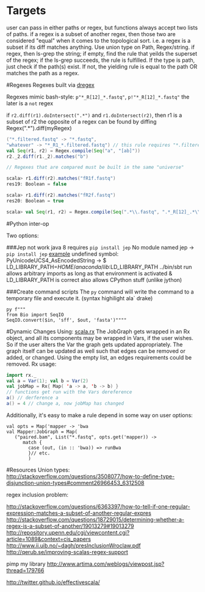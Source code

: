 Targets
=======
user can pass in either paths or regex, but functions always accept two lists of paths.
if a regex is a subset of another regex, then those two are considered "equal" when it comes to the topological sort. i.e.
a regex is a subset if its diff matches anything.
Use union type on Path, Regex/string. if regex, then ls-grep the string; if empty, find the rule that yeilds the superset of the regex; if the ls-grep succeeds, the rule is fulfilled.
If the type is path, just check if the path(s) exist. If not, the yielding rule is equal to the path OR matches the path as a regex.

#Regexes
Regexes built via [dregex](https://github.com/marianobarrios/dregex)


Regexes mimic bash-style: `p"*_R[12]_*.fastq"`, `p!"*_R[12]_*.fastq"` the later is a `not` regex

if `r2.diff(r1).doIntersect(".*")`  and `r1.doIntersect(r2)`, then r1 is a subset of r2
the opposite of a regex can be found by diffing Regex(".*").diff(myRegex)

```scala
("*.filtered.fastq" -> "*.fastq",
"whatever" -> "*_R1_*.filtered.fastq") // this rule requires "*.filtered.fastq"
val Seq(r1, r2) = Regex.compile(Seq("a", "[ab]"))
r2._2.diff(r1._2).matches("b")

// Regexes that are compared must be built in the same "universe"

scala> r1.diff(r2).matches("fR1f.fastq")
res19: Boolean = false

scala> r1.diff(r2).matches("fR2f.fastq")
res20: Boolean = true

scala> val Seq(r1, r2) = Regex.compile(Seq(".*\\.fastq", ".*_R[12]_.*\\.fastq")).unzip._2 
```

#Python inter-op

Two options: 


###Jep 
not work java 8
requires `pip install jep`
No module named jep -> `pip install jep`
[example](https://github.com/eugeneiiim/scala-python-example)
undefined symbol: PyUnicodeUCS4_AsEncodedString
 ->
   $ LD_LIBRARY_PATH=$HOME/anaconda/lib:$LD_LIBRARY_PATH ../bin/sbt run
allows arbitrary imports as long as that environment is activated & LD_LIBRARY_PATH is correct
also allows CPython stuff (unlike jython)

###Create command scripts
The `py` command will write the command to a temporary file and execute it. (syntax highilight ala` drake)
```
py f"""
from Bio import SeqIO
SeqIO.convert($in, 'sff', $out, 'fasta')"""" 
``` 

#Dynamic Changes
Using: [scala.rx](https://github.com/lihaoyi/scala.rx)
The JobGraph gets wrapped in an Rx object, and all its components may be wrapped in Vars, if the user wishes. So if the user alters the Var the graph gets updated appropriately. The graph itself can be updated as well such that edges can be removed or added, or changed. Using the empty list, an edges requirements could be removed. Rx usage:

```scala
import rx._
val a = Var(1); val b = Var(2)
val jobMap = Rx{ Map( 'a -> a, 'b -> b) }
// functions get run with the Vars dereference
a() // derference a
a() = 4 // change a, now jobMap has changed
```

Additionally, it's easy to make a rule depend in some way on user options:

```
val opts = Map('mapper -> 'bwa
val Mapper:JobGraph = Map(
   ("paired.bam", List("*.fastq", opts.get('mapper)) -> 
      match { 
        case (out, (in :: 'bwa)) => runBwa 
        }// etc.
        )
```

#Resources 
Union types: http://stackoverflow.com/questions/3508077/how-to-define-type-disjunction-union-types#comment26966453_6312508

regex inclusion problem:

http://stackoverflow.com/questions/6363397/how-to-tell-if-one-regular-expression-matches-a-subset-of-another-regular-expres
http://stackoverflow.com/questions/18729015/determining-whether-a-regex-is-a-subset-of-another/19013279#19013279
http://repository.upenn.edu/cgi/viewcontent.cgi?article=1089&context=cis_papers
http://www.ii.uib.no/~dagh/presInclusionWroclaw.pdf
http://qerub.se/improving-scalas-regex-support

pimp my library
http://www.artima.com/weblogs/viewpost.jsp?thread=179766

http://twitter.github.io/effectivescala/
